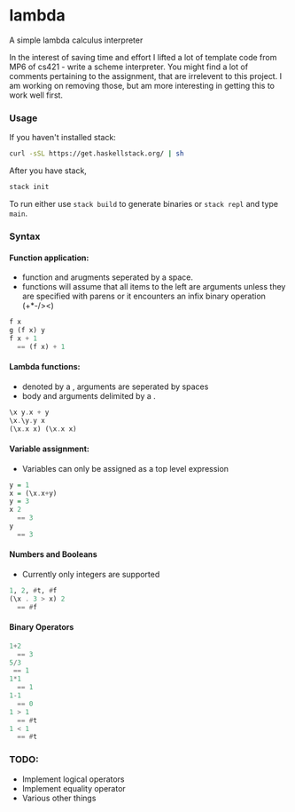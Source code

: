 # lambda
A simple lambda calculus interpreter

In the interest of saving time and effort I lifted a lot of template code from MP6 of cs421 - write a scheme interpreter. You might find a lot of comments pertaining to the assignment, that are irrelevent to this project. I am working on removing those, but am more interesting in getting this to work well first.

### Usage

If you haven't installed stack:
```bash
curl -sSL https://get.haskellstack.org/ | sh
```
After you have stack,
```bash
stack init
```

To run either use `stack build` to generate binaries or `stack repl` and type `main`.

### Syntax
#### Function application:
* function and arugments seperated by a space.
* functions will assume that all items to the left are arguments unless they are specified with parens or it encounters an infix binary operation (+*-/><) 
```haskell
f x
g (f x) y
f x + 1 
  == (f x) + 1
```
#### Lambda functions:
* denoted by a \, arguments are seperated by spaces
* body and arguments delimited by a .
```haskell
\x y.x + y
\x.\y.y x
(\x.x x) (\x.x x)
```
#### Variable assignment:

* Variables can only be assigned as a top level expression

```haskell
y = 1
x = (\x.x+y)
y = 3
x 2 
  == 3
y 
  == 3
```

#### Numbers and Booleans

* Currently only integers are supported

```haskell
1, 2, #t, #f
(\x . 3 > x) 2
  == #f
```

#### Binary Operators

```haskell
1+2
  == 3
5/3
 == 1
1*1
  == 1
1-1
  == 0
1 > 1
  == #t
1 < 1
  == #t
```

### TODO:

* Implement logical operators
* Implement equality operator
* Various other things
